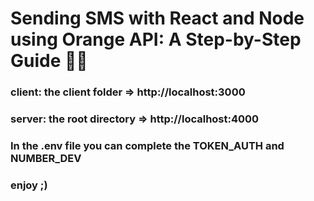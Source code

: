 # Sending SMS with React and Node using Orange API: A Step-by-Step Guide 👊🏼

### client: the client folder => http://localhost:3000

### server: the root directory => http://localhost:4000

### In the .env file you can complete the TOKEN_AUTH and NUMBER_DEV

### enjoy ;)
